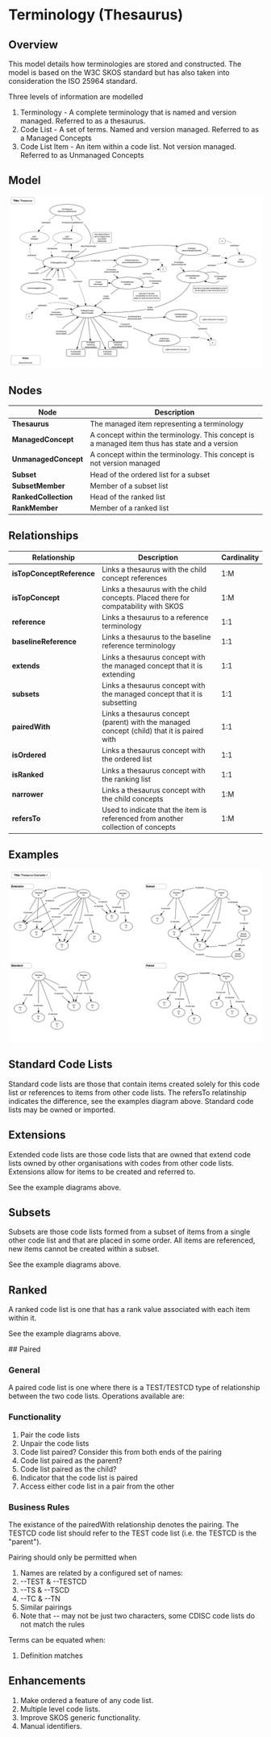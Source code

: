 # Terminology (Thesaurus)

## Overview

This model details how terminologies are stored and constructed. The model is based on the W3C SKOS standard but has also taken into consideration the ISO 25964 standard.

Three levels of information are modelled

1. Terminology - A complete terminology that is named and version managed. Referred to as a thesaurus.
1. Code List - A set of terms. Named and version managed. Referred to as a Managed Concepts
1. Code List Item - An item within a code list. Not version managed. Referred to as Unmanaged Concepts

## Model

![](diagrams/thesaurus.png)

## Nodes

| **Node** | **Description** |
| --- | --- |
| **Thesaurus** | The managed item representing a terminology |
| **ManagedConcept** | A concept within the terminology. This concept is a managed item thus has state and a version |
| **UnmanagedConcept** | A concept within the terminology. This concept is not version managed |
| **Subset** | Head of the ordered list for a subset |
| **SubsetMember** | Member of a subset list |
| **RankedCollection** | Head of the ranked list |
| **RankMember** | Member of a ranked list |

## Relationships

| **Relationship** | **Description** | **Cardinality** |
| --- | --- | --- |
| **isTopConceptReference** | Links a thesaurus with the child concept references | 1:M |
| **isTopConcept** | Links a thesaurus with the child concepts. Placed there for compatability with SKOS | 1:M |
| **reference** | Links a thesaurus to a reference terminology | 1:1 |
| **baselineReference** | Links a thesaurus to the baseline reference terminology | 1:1 |
| **extends** | Links a thesaurus concept with the managed concept that it is extending | 1:1 |
| **subsets** | Links a thesaurus concept with the managed concept that it is subsetting | 1:1 |
| **pairedWith** | Links a thesaurus concept (parent) with the managed concept (child) that it is paired with | 1:1 |
| **isOrdered** | Links a thesaurus concept with the ordered list | 1:1 |
| **isRanked** | Links a thesaurus concept with the ranking list | 1:1 |
| **narrower** | Links a thesaurus concept with the child concepts | 1:M |
| **refersTo** | Used to indicate that the item is referenced from another collection of concepts | 1:M |

## Examples

![](diagrams/thesaurus_examples.png)

## Standard Code Lists

Standard code lists are those that contain items created solely for this code list or references to items from other code lists. The refersTo relatinship indicates the difference, see the examples diagram above. Standard code lists may be owned or imported.

## Extensions

Extended code lists are those code lists that are owned that extend code lists owned by other organisations with codes from other code lists. Extensions allow for items to be created and referred to.

See the example diagrams above.

## Subsets

Subsets are those code lists formed from a subset of items from a single other code list and that are placed in some order. All items are referenced, new items cannot be created within a subset.

See the example diagrams above.

## Ranked

A ranked code list is one that has a rank value associated with each item within it.

See the example diagrams above.

## Paired

### General

A paired code list is one where there is a TEST/TESTCD type of relationship between the two code lists. Operations available are:

### Functionality

1. Pair the code lists
1. Unpair the code lists
1. Code list paired? Consider this from both ends of the pairing
1. Code list paired as the parent?
1. Code list paired as the child?
1. Indicator that the code list is paired
1. Access either code list in a pair from the other

### Business Rules

The existance of the pairedWith relationship denotes the pairing. The TESTCD code list should refer to the TEST code list (i.e. the TESTCD is the "parent").

Pairing should only be permitted when

1. Names are related by a configured set of names:
  1. --TEST & --TESTCD 
  1. --TS & --TSCD
  1. --TC & --TN
  1. Similar pairings
1. Note that -- may not be just two characters, some CDISC code lists do not match the rules

Terms can be equated when:

1. Definition matches

## Enhancements

1. Make ordered a feature of any code list.
1. Multiple level code lists.
1. Improve SKOS generic functionality.
1. Manual identifiers.